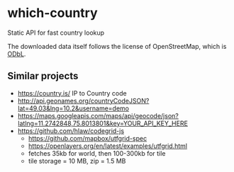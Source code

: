 # which-country
Static API for fast country lookup



The downloaded data itself follows the license of OpenStreetMap, which is [ODbL](https://opendatacommons.org/licenses/odbl/1-0/). 



Similar projects
----------------

- https://country.is/ IP to Country code
- http://api.geonames.org/countryCodeJSON?lat=49.03&lng=10.2&username=demo
- https://maps.googleapis.com/maps/api/geocode/json?latlng=11.2742848,75.8013801&key=YOUR_API_KEY_HERE
- https://github.com/hlaw/codegrid-js
  - https://github.com/mapbox/utfgrid-spec
  - https://openlayers.org/en/latest/examples/utfgrid.html
  - fetches 35kb for world, then 100-300kb for tile
  - tile storage = 10 MB, zip = 1.5 MB

